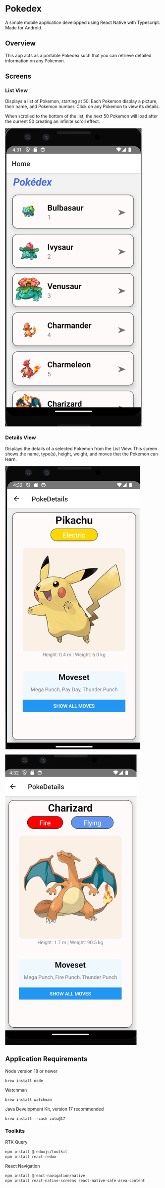 # Pokedex

A simple mobile application developped using React Native with Typescript. Made for Android.

## Overview

This app acts as a portable Pokedex such that you can retrieve detailed information on any Pokemon.

## Screens

### List View

Displays a list of Pokemon, starting at 50. Each Pokemon display a picture, their name, and Pokemon number. Click on any Pokemon to view its details.

When scrolled to the bottom of the list, the next 50 Pokemon will load after the current 50 creating an infinite scroll effect.

![image info](./images/PokeListView.png)

### Details View

Displays the details of a selected Pokemon from the List View. This screen shows the name, type(s), height, weight, and moves that the Pokemon can learn.

![image info](./images/PokeDetailsView.png)

![image info](./images/PokeDetailsView2.png)

## Application Requirements

Node version 18 or newer

```
brew install node
```

Watchman

```
brew install watchman
```

Java Development Kit, version 17 recommended

```
brew install --cask zulu@17
```

### Toolkits

RTK Query

```
npm install @reduxjs/toolkit
npm install react-redux
```

React Navigation

```
npm install @react-navigation/native
npm install react-native-screens react-native-safe-area-content
```
